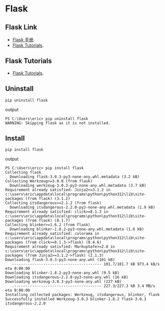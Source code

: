 # Flask

## Flask Link

-  [Flask 手册](https://dormousehole.readthedocs.io/en/latest/).
-  [Flask Tutorials](https://www.youtube.com/playlist?list=PL-osiE80TeTs4UjLw5MM6OjgkjFeUxCYH).

## Flask Tutorials

-  [Flask Tutorials](https://www.youtube.com/playlist?list=PL-osiE80TeTs4UjLw5MM6OjgkjFeUxCYH).

## Uninstall

```
pip uninstall flask
```

output
```
PS C:\Users\eric> pip uninstall flask
WARNING: Skipping flask as it is not installed.
```

## Install

```
pip install flask
```

output
```
PS C:\Users\eric> pip install flask
Collecting flask
  Downloading flask-3.0.3-py3-none-any.whl.metadata (3.2 kB)
Collecting Werkzeug>=3.0.0 (from flask)
  Downloading werkzeug-3.0.3-py3-none-any.whl.metadata (3.7 kB)
Requirement already satisfied: Jinja2>=3.1.2 in c:\users\eric\appdata\local\programs\python\python312\lib\site-packages (from flask) (3.1.2)
Collecting itsdangerous>=2.1.2 (from flask)
  Downloading itsdangerous-2.2.0-py3-none-any.whl.metadata (1.9 kB)
Requirement already satisfied: click>=8.1.3 in c:\users\eric\appdata\local\programs\python\python312\lib\site-packages (from flask) (8.1.7)
Collecting blinker>=1.6.2 (from flask)
  Downloading blinker-1.8.2-py3-none-any.whl.metadata (1.6 kB)
Requirement already satisfied: colorama in c:\users\eric\appdata\local\programs\python\python312\lib\site-packages (from click>=8.1.3->flask) (0.4.6)
Requirement already satisfied: MarkupSafe>=2.0 in c:\users\eric\appdata\local\programs\python\python312\lib\site-packages (from Jinja2>=3.1.2->flask) (2.1.3)
Downloading flask-3.0.3-py3-none-any.whl (101 kB)
   ---------------------------------------- 101.7/101.7 kB 973.4 kB/s eta 0:00:00
Downloading blinker-1.8.2-py3-none-any.whl (9.5 kB)
Downloading itsdangerous-2.2.0-py3-none-any.whl (16 kB)
Downloading werkzeug-3.0.3-py3-none-any.whl (227 kB)
   ---------------------------------------- 227.3/227.3 kB 3.4 MB/s eta 0:00:00
Installing collected packages: Werkzeug, itsdangerous, blinker, flask
Successfully installed Werkzeug-3.0.3 blinker-1.8.2 flask-3.0.3 itsdangerous-2.2.0
```
